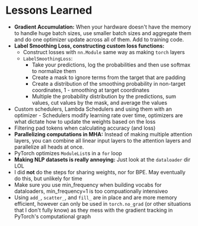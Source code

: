 # Lessons Learned

- **Gradient Accumulation:** When your hardware doesn't have the memory to handle huge batch sizes, use smaller batch sizes and aggregate them and do one optimizer update across all of them. Add to training code.
- **Label Smoothing Loss, constructing custom loss functions:**
  - Construct losses with `nn.Module` same way as making `torch` layers
  - `LabelSmoothingLoss`:
    - Take your predictions, log the probabilities and then use softmax to normalize them
    - Create a mask to ignore terms from the target that are padding
    - Create a distribution of the smoothing probability in non-target coordinates, 1 - smoothing at target coordinates
    - Multiple the probability distribution by the predictions, sum values, cut values by the mask, and average the values
- Custom schedulers, Lambda Schedulers and using them with an optimizer - Schedulers modify learning rate over time, optimizers are what dictate how to update the weights based on the loss
- Filtering pad tokens when calculating accuracy (and loss)
- **Parallelizing computations in MHA:** Instead of making multiple attention layers, you can combine all linear input layers to the attention layers and parallelize all heads at once.
- PyTorch optimizes `ModuleList`s in a `for` loop
- **Making NLP datasets is really annoying:** Just look at the `dataloader` dir LOL
- I did **not** do the steps for sharing weights, nor for BPE. May eventually do this, but unlikely for time
- Make sure you use min_frequency when building vocabs for dataloaders, min_frequency=1 is too compuationally intensiveo
- Using `add_`, `scatter_`, and `fill_` are in place and are more memory efficient, however can only be used in `torch.no_grad` (or other situations that I don't fully know) as they mess with the gradient tracking in PyTorch's computational graph